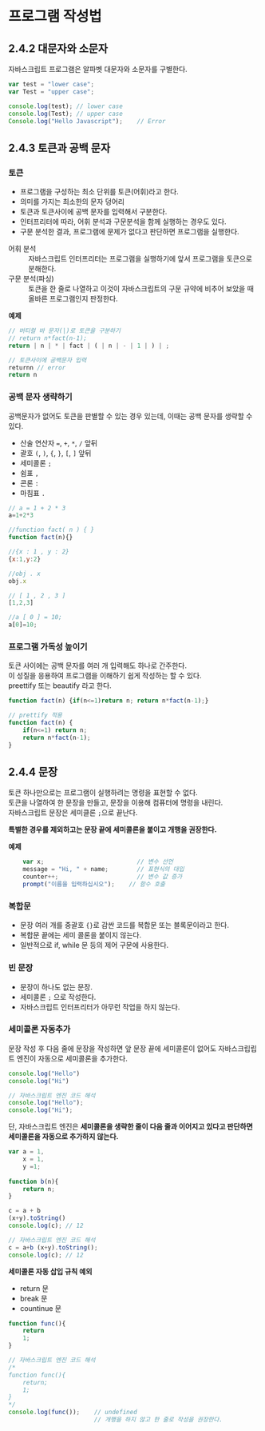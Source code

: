 # 프로그램 작성법

## 2.4.2 대문자와 소문자
자바스크립트 프로그램은 알파벳 대문자와 소문자를 구별한다.

```js
var test = "lower case";
var Test = "upper case";

console.log(test); // lower case
console.log(Test); // upper case
Console.log("Hello Javascript");    // Error
```

## 2.4.3 토큰과 공백 문자
### 토큰 
* 프로그램을 구성하는 최소 단위를 토큰(어휘)라고 한다.
* 의미를 가지는 최소한의 문자 덩어리
* 토큰과 토큰사이에 공백 문자를 입력해서 구분한다.
* 인터프리터에 따라, 어휘 분석과 구문분석을 함께 실행하는 경우도 있다.
* 구문 분석한 결과, 프로그램에 문제가 없다고 판단하면 프로그램을 실행한다.

<dl>
    <dt>어휘 분석</dt>
    <dd>
        자바스크립트 인터프리터는 프로그램을 실행하기에 앞서 프로그램을 토큰으로 분해한다.
    </dd>
    <dt>
        구문 분석(파싱)
    </dt>
    <dd>
        토큰을 한 줄로 나열하고 이것이 자바스크립트의 구문 규약에 비추어 보았을 때 올바른 프로그램인지 판정한다.
    </dd>
</dl>

**예제**
```js
// 버티컬 바 문자(|)로 토큰을 구분하기
// return n*fact(n-1);
return | n | * | fact | ( | n | - | 1 | ) | ;

// 토큰사이에 공백문자 입력
returnn // error
return n
```

### 공백 문자 생략하기
공백문자가 없어도 토큰을 판별할 수 있는 경우 있는데, 이때는 공백 문자를 생략할 수 있다.

* 산술 연산자 `=`, `+`, `*`, `/` 앞뒤
* 괄호 `(`, `)`, `{`, `}`, `[`, `]` 앞뒤 
* 세미콜론 `;`
* 쉼표 `,`
* 콘론 `:`
* 마침표 `.`
```js
// a = 1 + 2 * 3 
a=1+2*3

//function fact( n ) { }
function fact(n){}

//{x : 1 , y : 2}
{x:1,y:2}

//obj . x 
obj.x

// [ 1 , 2 , 3 ]
[1,2,3]

//a [ 0 ] = 10;
a[0]=10;
```

### 프로그램 가독성 높이기
토큰 사이에는 공백 문자를 여러 개 입력해도 하나로 간주한다.<br>
이 성질을 응용하여 프로그램을 이해하기 쉽게 작성하는 할 수 있다.<br>
preettify 또는 beautify 라고 한다.
```js
function fact(n) {if(n<=1)return n; return n*fact(n-1);}

// prettify 적용
function fact(n) {
    if(n<=1) return n;
    return n*fact(n-1);
}
```
## 2.4.4 문장
토큰 하나만으로는 프로그램이 실행하려는 명령을 표현할 수 없다.<br>
토큰을 나열하여 한 문장을 만들고, 문장을 이용해 컴퓨터에 명령을 내린다.<br>
자바스크립트 문장은 세미클론 `;`으로 끝난다.

**특별한 경우를 제외하고는 문장 끝에 세미콜론을 붙이고 개행을 권장한다.**

**예제**
```js
    var x;                          // 변수 선언
    message = "Hi, " + name;        // 표현식의 대입
    counter++;                      // 변수 값 증가
    prompt("이름을 입력하십시오");    // 함수 호출
```
### 복합문
* 문장 여러 개를 중괄호 `{}`로 감싼 코드를 복합문 또는 블록문이라고 한다.
* 복합문 끝에는 세미 콜론을 붙이지 않는다.
* 일반적으로 if, while 문 등의 제어 구문에 사용한다.

### 빈 문장

* 문장이 하나도 없는 문장.
* 세미콜론 `;` 으로 작성한다.
* 자바스크립트 인터프리터가 아무런 작업을 하지 않는다.

### 세미콜론 자동추가
문장 작성 후 다음 줄에 문장을 작성하면 앞 문장 끝에 세미콜론이 없어도 
자바스크립립트 엔진이 자동으로 세미콜론을 추가한다.
```js
console.log("Hello")
console.log("Hi")

// 자바스크립트 엔진 코드 해석
console.log("Hello");
console.log("Hi");
```

단, 자바스크립트 엔진은 **세미콜론을 생략한 줄이 다음 줄과 이어지고 있다고 판단하면 
세미콜론을 자동으로 추가하지 않는다.**

```js
var a = 1,
    x = 1, 
    y =1;
    
function b(n){
	return n;
}

c = a + b
(x+y).toString() 
console.log(c);	// 12

// 자바스크립트 엔진 코드 해석
c = a+b (x+y).toString(); 
console.log(c);	// 12
```

**세미콜론 자동 삽입 규칙 예외**

* return 문
* break 문
* countinue 문

```js
function func(){
	return
	1;
}

// 자바스크립트 엔진 코드 해석
/*
function func(){
	return;
	1;
}
*/
console.log(func());    // undefined
                        // 개행을 하지 않고 한 줄로 작성을 권장한다.
```






